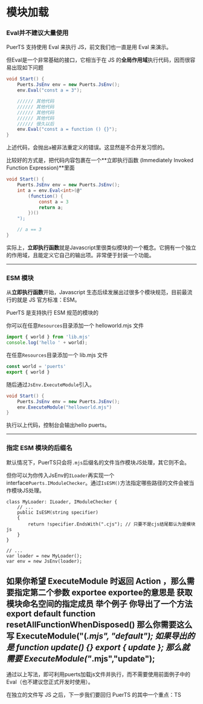 # 模块加载

### Eval并不建议大量使用
PuerTS 支持使用 Eval 来执行 JS，前文我们也一直是用 Eval 来演示。

但Eval是一个非常基础的接口，它相当于在 JS 的**全局作用域**执行代码，因而很容易出现如下问题
```C#
void Start() {
    Puerts.JsEnv env = new Puerts.JsEnv();
    env.Eval("const a = 3");

    ////// 其他代码
    ////// 其他代码
    ////// 其他代码
    ////// 其他代码
    ////// 很久以后
    env.Eval("const a = function () {}");
}
```
上述代码，会抛出`a`被非法重定义的错误。这显然是不合开发习惯的。

比较好的方式是，把代码内容包裹在一个**立即执行函数 (Immediately Invoked Function Expression)**里面
```C#
void Start() {
    Puerts.JsEnv env = new Puerts.JsEnv();
    int a = env.Eval<int>(@"
        (function() {
            const a = 3
            return a;
        })()
    ");

    // a == 3
}
```

实际上，**立即执行函数**就是Javascript里很类似模块的一个概念。它拥有一个独立的作用域，且能定义它自己的输出项。非常便于封装一个功能。

-------------
### ESM 模块

从**立即执行函数**开始，Javascript 生态后续发展出过很多个模块规范，目前最流行的就是 JS 官方标准：ESM。

PuerTS 是支持执行 ESM 规范的模块的

你可以在任意`Resources`目录添加一个 helloworld.mjs 文件
```js
import { world } from 'lib.mjs'
console.log('hello ' + world);
```
在任意`Resources`目录添加一个 lib.mjs 文件
```js
const world = 'puerts'
export { world }
```
随后通过`JsEnv.ExecuteModule`引入。
```C#
void Start() {
    Puerts.JsEnv env = new Puerts.JsEnv();
    env.ExecuteModule("helloworld.mjs")
}
```
执行以上代码，控制台会输出hello puerts。

-------------------
### 指定 ESM 模块的后缀名

默认情况下，PuerTS只会将`.mjs`后缀名的文件当作模块JS处理，其它则不会。

但你可以为你传入JsEnv的`ILoader`再实现一个interface`Puerts.IModuleChecker`。通过`IsESM()`方法指定哪些路径的文件会被当作模块JS处理。
```
class MyLoader: ILoader, IModuleChecker {
    // ...
    public IsESM(string specifier) 
    {
        return !specifier.EndsWith(".cjs"); // 只要不是cjs结尾都认为是模块js
    }
}

// ...
var loader = new MyLoader();
var env = new JsEnv(loader);
```
如果你希望 ExecuteModule 时返回 Action ，那么需要指定第二个参数 exportee
exportee的意思是 获取模块命名空间的指定成员
举个例子
你导出了一个方法 export default function resetAllFunctionWhenDisposed() 
那么你需要这么写 ExecuteModule<Action>("(*.mjs", "default");
如果导出的是
function update() {}
export { update };
那么就需要 ExecuteModule<Action>("*.mjs","update");
-------------------

通过以上写法，即可利用puerts加载js文件并执行，而不需要使用前面例子中的Eval（也不建议您正式开发时使用）。

在独立的文件写 JS 之后，下一步我们要回归 PuerTS 的其中一个重点：TS
